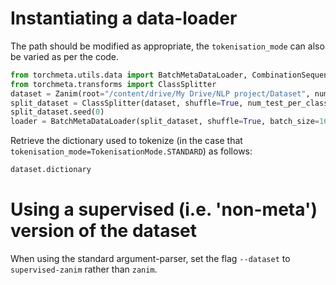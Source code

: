 # Instantiating a data-loader
The path should be modified as appropriate, the `tokenisation_mode` can also be varied as per the code.
```python
from torchmeta.utils.data import BatchMetaDataLoader, CombinationSequentialSampler
from torchmeta.transforms import ClassSplitter
dataset = Zanim(root="/content/drive/My Drive/NLP project/Dataset", num_classes_per_task=5, meta_train=True, tokenisation_mode=TokenisationMode.BERT)
split_dataset = ClassSplitter(dataset, shuffle=True, num_test_per_class=10, num_train_per_class=10)
split_dataset.seed(0)
loader = BatchMetaDataLoader(split_dataset, shuffle=True, batch_size=16)
```

Retrieve the dictionary used to tokenize (in the case that `tokenisation_mode=TokenisationMode.STANDARD`) as follows:
```python
dataset.dictionary
```

# Using a supervised (i.e. 'non-meta') version of the dataset

When using the standard argument-parser, set the flag `--dataset` to `supervised-zanim` rather than `zanim`.
